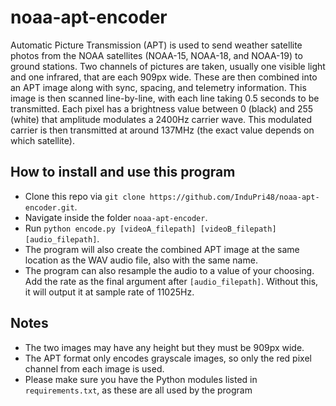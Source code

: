 # noaa-apt-encoder

Automatic Picture Transmission (APT) is used to send weather satellite photos from the NOAA satellites (NOAA-15, NOAA-18, and NOAA-19) to ground stations. Two channels of pictures are taken, usually one visible light and one infrared, that are each 909px wide. These are then combined into an APT image along with sync, spacing, and telemetry information. This image is then scanned line-by-line, with each line taking 0.5 seconds to be transmitted. Each pixel has a brightness value between 0 (black) and 255 (white) that amplitude modulates a 2400Hz carrier wave. This modulated carrier is then transmitted at around 137MHz (the exact value depends on which satellite).

## How to install and use this program

* Clone this repo via `git clone https://github.com/InduPri48/noaa-apt-encoder.git`.
* Navigate inside the folder `noaa-apt-encoder`.
* Run `python encode.py [videoA_filepath] [videoB_filepath] [audio_filepath]`.
* The program will also create the combined APT image at the same location as the WAV audio file, also with the same name.
* The program can also resample the audio to a value of your choosing. Add the rate as the final argument after `[audio_filepath]`. Without this, it will output it at sample rate of 11025Hz.

## Notes

* The two images may have any height but they must be 909px wide.
* The APT format only encodes grayscale images, so only the red pixel channel from each image is used.
* Please make sure you have the Python modules listed in `requirements.txt`, as these are all used by the program
